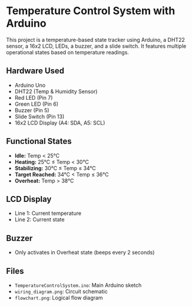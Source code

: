 # Temperature Control System with Arduino

This project is a temperature-based state tracker using Arduino, a DHT22 sensor, a 16x2 LCD, LEDs, a buzzer, and a slide switch. It features multiple operational states based on temperature readings.

## Hardware Used
- Arduino Uno
- DHT22 (Temp & Humidity Sensor)
- Red LED (Pin 7)
- Green LED (Pin 6)
- Buzzer (Pin 5)
- Slide Switch (Pin 13)
- 16x2 LCD Display (A4: SDA, A5: SCL)

## Functional States
- **Idle:** Temp < 25°C
- **Heating:** 25°C ≤ Temp < 30°C
- **Stabilizing:** 30°C ≤ Temp ≤ 34°C
- **Target Reached:** 34°C < Temp ≤ 36°C
- **Overheat:** Temp > 38°C

## LCD Display
- Line 1: Current temperature
- Line 2: Current state

## Buzzer
- Only activates in Overheat state (beeps every 2 seconds)

## Files
- `TemperatureControlSystem.ino`: Main Arduino sketch
- `wiring_diagram.png`: Circuit schematic
- `flowchart.png`: Logical flow diagram
